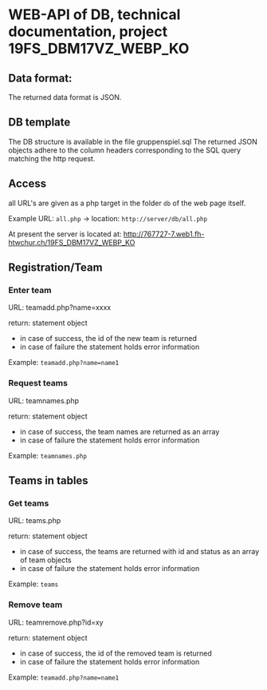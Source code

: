 # WEB-API of DB, technical documentation, project 19FS_DBM17VZ_WEBP_KO

## Data format:
The returned data format is JSON.

## DB template
The DB structure is available in the file gruppenspiel.sql
The returned JSON objects adhere to the column headers corresponding to the SQL query matching the http request.

## Access
all URL's are given as a php target in the folder `db` of the web page itself.

Example URL: `all.php` -> location: `http://server/db/all.php`

At present the server is located at: http://767727-7.web1.fh-htwchur.ch/19FS_DBM17VZ_WEBP_KO

## Registration/Team

### Enter team

URL: teamadd.php?name=xxxx

return: statement object

* in case of success, the id of the new team is returned
* in case of failure the statement holds error information

Example: `teamadd.php?name=name1`

### Request teams

URL: teamnames.php

return: statement object

* in case of success, the team names are returned as an array
* in case of failure the statement holds error information

Example: `teamnames.php`

## Teams in tables

### Get teams

URL: teams.php

return: statement object

* in case of success, the teams are returned with id and status as an array of team objects
* in case of failure the statement holds error information

Example: `teams`

### Remove team

URL: teamremove.php?id=xy

return: statement object

* in case of success, the id of the removed team is returned
* in case of failure the statement holds error information

Example: `teamadd.php?name=name1`

